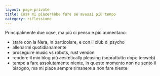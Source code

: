 ```yaml
--- 
layout: page-private
title: Cosa mi piacerebbe fare se avessi più tempo
category: riflessione
---
```


Principalmente due cose, ma più ci penso e più aumentano:
- stare con la Nera, in particolare, e con il club di psycho
- allenarmi quotidianamente
- proseguire music vs robots, rust version
- rendere il mio blog più aestetically pleasing (soprattutto dopo tecweb)
- tempo a fare assolutamente niente, in questo momento non ne sento il bisogno,
  ma mi piace sempre rimanere a non fare niente
